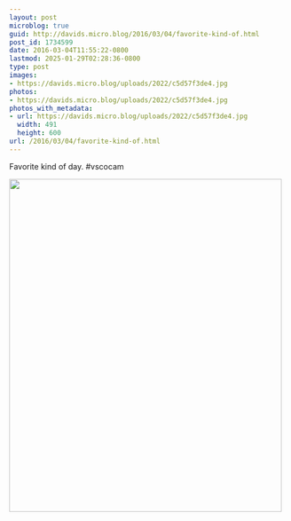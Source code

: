 ```yaml
---
layout: post
microblog: true
guid: http://davids.micro.blog/2016/03/04/favorite-kind-of.html
post_id: 1734599
date: 2016-03-04T11:55:22-0800
lastmod: 2025-01-29T02:28:36-0800
type: post
images:
- https://davids.micro.blog/uploads/2022/c5d57f3de4.jpg
photos:
- https://davids.micro.blog/uploads/2022/c5d57f3de4.jpg
photos_with_metadata:
- url: https://davids.micro.blog/uploads/2022/c5d57f3de4.jpg
  width: 491
  height: 600
url: /2016/03/04/favorite-kind-of.html
---
```

Favorite kind of day. #vscocam

<img src="/uploads/2022/c5d57f3de4.jpg" width="491" height="600" alt="">
